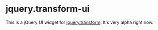 # jquery.transform-ui #

This is a jQuery UI widget for [jquery.transform][1]. It's very alpha
right now.

[1]: https://github.com/heygrady/transform
